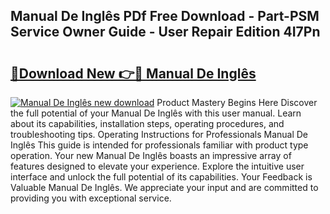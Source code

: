 ## Manual De Inglês PDf Free Download - Part-PSM Service Owner Guide - User Repair Edition 4I7Pn

# <h2><a href="http://cf20500.oget.top/?id=Manual+De+Ingl%c3%aas">🔗Download New 👉🔴 Manual De Inglês</a></h2>

[![Manual De Inglês new download](https://i.imgur.com/5g1atiW.png)](http://cf20500.oget.top/?id=Manual+De+Ingl%c3%aas)
Product Mastery Begins Here Discover the full potential of your Manual De Inglês with this user manual. Learn about its capabilities, installation steps, operating procedures, and troubleshooting tips. Operating Instructions for Professionals Manual De Inglês This guide is intended for professionals familiar with product type operation. Your new Manual De Inglês boasts an impressive array of features designed to elevate your experience. Explore the intuitive user interface and unlock the full potential of its capabilities. Your Feedback is Valuable Manual De Inglês. We appreciate your input and are committed to providing you with exceptional service.
